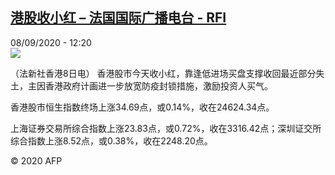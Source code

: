 <!--1599562479000-->
[港股收小红 – 法国国际广播电台 - RFI](http://www.rfi.fr//cn/contenu/20200908-%E6%B8%AF%E8%82%A1%E6%94%B6%E5%B0%8F%E7%BA%A2)
------

<div>08/09/2020 - 12:20</div><img src="https://s.rfi.fr/media/display/df759428-f1bf-11ea-9cfe-005056a964fe/w:310/p:16x9/eco0003b.200908182004.jpg"><div class="t-content__body u-clearfix"><p>（法新社香港8日电）    香港股市今天收小红，靠逢低进场买盘支撑收回最近部分失土，主因香港政府计画进一步放宽防疫封锁措施，激励投资人买气。</p><p>    香港股市恒生指数终场上涨34.69点，或0.14%，收在24624.34点。</p><p>    上海证券交易所综合指数上涨23.83点，或0.72%，收在3316.42点；深圳证交所综合指数上涨8.52点，或0.38%，收在2248.20点。</p><p class="t-copyright">© 2020 AFP</p>        </div>
